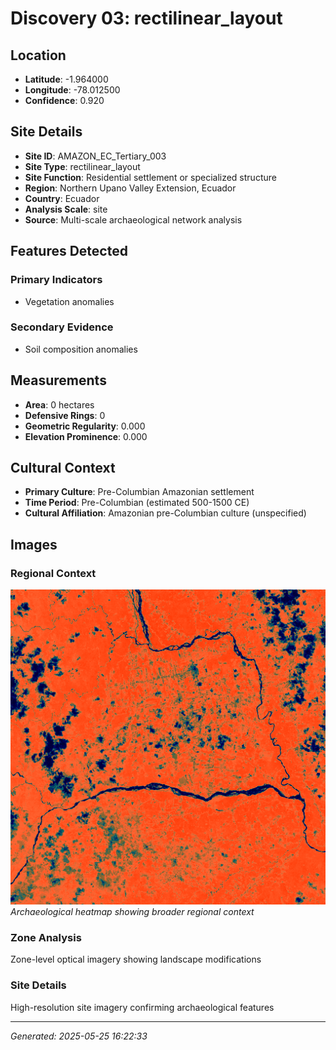 # Discovery 03: rectilinear_layout

## Location
- **Latitude**: -1.964000
- **Longitude**: -78.012500
- **Confidence**: 0.920

## Site Details
- **Site ID**: AMAZON_EC_Tertiary_003
- **Site Type**: rectilinear_layout
- **Site Function**: Residential settlement or specialized structure
- **Region**: Northern Upano Valley Extension, Ecuador
- **Country**: Ecuador
- **Analysis Scale**: site
- **Source**: Multi-scale archaeological network analysis

## Features Detected
### Primary Indicators
- Vegetation anomalies
### Secondary Evidence
- Soil composition anomalies

## Measurements
- **Area**: 0 hectares
- **Defensive Rings**: 0
- **Geometric Regularity**: 0.000
- **Elevation Prominence**: 0.000

## Cultural Context
- **Primary Culture**: Pre-Columbian Amazonian settlement
- **Time Period**: Pre-Columbian (estimated 500-1500 CE)
- **Cultural Affiliation**: Amazonian pre-Columbian culture (unspecified)

## Images
### Regional Context
![Regional Heatmap](regional_heatmap.png)
*Archaeological heatmap showing broader regional context*

### Zone Analysis
Zone-level optical imagery showing landscape modifications

### Site Details
High-resolution site imagery confirming archaeological features

---
*Generated: 2025-05-25 16:22:33*
